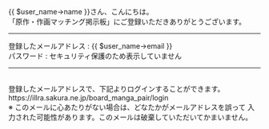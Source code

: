 
{{ $user_name->name }}さん、こんにちは。<br>
「原作・作画マッチング掲示板」にご登録いただきありがとうございます。<br>

---
登録したメールアドレス : {{ $user_name->email }}<br>
パスワード : セキュリティ保護のため表示していません<br>

---

<br>
登録したメールアドレスで、下記よりログインすることができます。
https://illra.sakura.ne.jp/board_manga_pair/login

<br>
※ このメールに心あたりがない場合は、どなたかがメールアドレスを誤って
入力された可能性があります。このメールは破棄していただいてかまいません。

